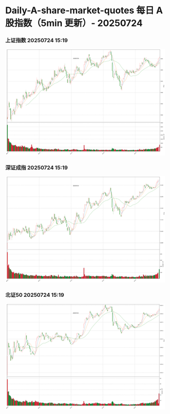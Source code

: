 
# Daily-A-share-market-quotes 每日 A 股指数（5min 更新）- 20250724

### 上证指数 20250724 15:19
![](./fig/2025/7/20250724-sh000001.png)

### 深证成指 20250724 15:19
![](./fig/2025/7/20250724-sz399001.png)

### 北证50 20250724 15:19
![](./fig/2025/7/20250724-bj899050.png)
